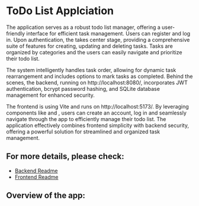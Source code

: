 # ToDo List Applciation

The application serves as a robust todo list manager, offering a user-friendly interface for efficient task management. Users can register and log in. Upon authentication, the <MainApp/> takes center stage, providing a comprehensive suite of features for creating, updating and deleting tasks. Tasks are organized by categories  and the users can easily navigate and prioritize their todo list. 

The system intelligently handles task order, allowing for dynamic task rearrangement and includes options to mark tasks as completed. Behind the scenes, the backend, running on http://localhost:8080/, incorporates JWT authentication, bcrypt password hashing, and SQLite database management for enhanced security. 

The frontend is using Vite and runs on http://localhost:5173/. By leveraging components like <Signup/> and <Login/>, users can create an account, log in and seamlessly navigate through the app to efficiently manage their todo list. The application effectively combines frontend simplicity with backend security, offering a powerful solution for streamlined and organized task management.

## For more details, please check: 
- [Backend Readme](https://github.com/chaouite/todoList-app/blob/main/todoList-app-backend/Readme.md#main-files)
- [Frontend Readme](https://github.com/chaouite/todoList-app/blob/main/todoList-app-frontend/README.md)

## Overview of the app: 

